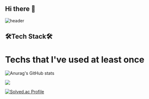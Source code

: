## Hi there 👋
![header](https://capsule-render.vercel.app/api?type=waving&color=timeAuto&height=220&section=header&text=dlel02&fontSize=60)


## 🛠️Tech Stack🛠️
# Techs that I've used at least once


![Anurag's GitHub stats](https://github-readme-stats.vercel.app/api?username=dlel02&show_icons=true&theme=flag-india)


<img src="https://img.shields.io/badge/python-3776AB?style=flat&logo=python&logoColor=white"/>





[![Solved.ac Profile](http://mazassumnida.wtf/api/v2/generate_badge?boj=daniel2589)](https://solved.ac/daniel2589/)














<!--
**dlel02/dlel02** is a ✨ _special_ ✨ repository because its `README.md` (this file) appears on your GitHub profile.

Here are some ideas to get you started:

- 🔭 I’m currently working on ...
- 🌱 I’m currently learning ...
- 👯 I’m looking to collaborate on ...
- 🤔 I’m looking for help with ...
- 💬 Ask me about ...
- 📫 How to reach me: ...
- 😄 Pronouns: ...
- ⚡ Fun fact: ...
-->
